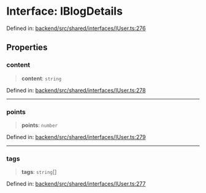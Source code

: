 # Interface: IBlogDetails

Defined in: [backend/src/shared/interfaces/IUser.ts:276](https://github.com/continuousactivelearning/cal/blob/5ae0447098795fdcf3a415f0360ebe51565b6949/backend/src/shared/interfaces/IUser.ts#L276)

## Properties

### content

> **content**: `string`

Defined in: [backend/src/shared/interfaces/IUser.ts:278](https://github.com/continuousactivelearning/cal/blob/5ae0447098795fdcf3a415f0360ebe51565b6949/backend/src/shared/interfaces/IUser.ts#L278)

***

### points

> **points**: `number`

Defined in: [backend/src/shared/interfaces/IUser.ts:279](https://github.com/continuousactivelearning/cal/blob/5ae0447098795fdcf3a415f0360ebe51565b6949/backend/src/shared/interfaces/IUser.ts#L279)

***

### tags

> **tags**: `string`[]

Defined in: [backend/src/shared/interfaces/IUser.ts:277](https://github.com/continuousactivelearning/cal/blob/5ae0447098795fdcf3a415f0360ebe51565b6949/backend/src/shared/interfaces/IUser.ts#L277)
